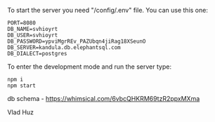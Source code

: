 To start the server you need "/config/.env" file. You can use this one:
```
PORT=8080
DB_NAME=svhioyrt
DB_USER=svhioyrt
DB_PASSWORD=ypviMgrREv_PAZUbqn4jiRag18XSeunO
DB_SERVER=kandula.db.elephantsql.com
DB_DIALECT=postgres
```

To enter the development mode and run the server type:

```
npm i
npm start
```


db schema - https://whimsical.com/6vbcQHKRM69tzR2ppxMXma

Vlad Huz
